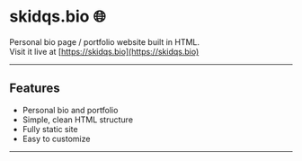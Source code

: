 # skidqs.bio 🌐

Personal bio page / portfolio website built in HTML.  
Visit it live at [https://skidqs.bio](https://skidqs.bio)

---

## Features
- Personal bio and portfolio
- Simple, clean HTML structure
- Fully static site
- Easy to customize

---
